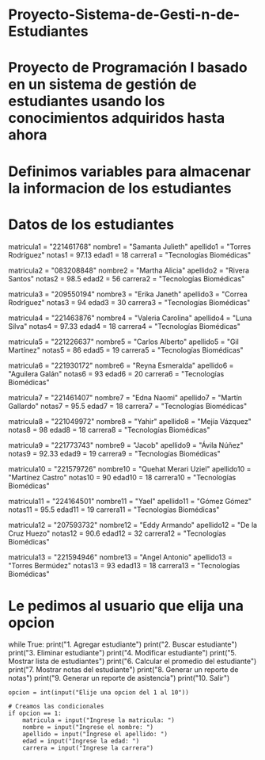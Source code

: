 # Proyecto-Sistema-de-Gesti-n-de-Estudiantes
# Proyecto de Programación I basado en un sistema de gestión de estudiantes usando los conocimientos adquiridos hasta ahora 

# Definimos variables para almacenar la informacion de los estudiantes
# Datos de los estudiantes
matricula1 = "221461768"
nombre1 = "Samanta Julieth"
apellido1 = "Torres Rodríguez"
notas1 = 97.13
edad1 = 18
carrera1 = "Tecnologías Biomédicas"

matricula2 = "083208848"
nombre2 = "Martha Alicia"
apellido2 = "Rivera Santos"
notas2 = 98.5
edad2 = 56
carrera2 = "Tecnologías Biomédicas"

matricula3 = "209550194"
nombre3 = "Erika Janeth"
apellido3 = "Correa Rodríguez"
notas3 = 94
edad3 = 30
carrera3 = "Tecnologías Biomédicas"

matricula4 = "221463876"
nombre4 = "Valeria Carolina"
apellido4 = "Luna Silva"
notas4 = 97.33
edad4 = 18
carrera4 = "Tecnologías Biomédicas"

matricula5 = "221226637"
nombre5 = "Carlos Alberto"
apellido5 = "Gil Martínez"
notas5 = 86
edad5 = 19
carrera5 = "Tecnologías Biomédicas"

matricula6 = "221930172"
nombre6 = "Reyna Esmeralda"
apellido6 = "Aguilera Galán"
notas6 = 93
edad6 = 20
carrera6 = "Tecnologías Biomédicas"

matricula7 = "221461407"
nombre7 = "Edna Naomi"
apellido7 = "Martín Gallardo"
notas7 = 95.5
edad7 = 18
carrera7 = "Tecnologías Biomédicas"

matricula8 = "221049972"
nombre8 = "Yahir"
apellido8 = "Mejía Vázquez"
notas8 = 98
edad8 = 18
carrera8 = "Tecnologías Biomédicas"

matricula9 = "221773743"
nombre9 = "Jacob"
apellido9 = "Ávila Núñez"
notas9 = 92.33
edad9 = 19
carrera9 = "Tecnologías Biomédicas"

matricula10 = "221579726"
nombre10 = "Quehat Merari Uziel"
apellido10 = "Martínez Castro"
notas10 = 90
edad10 = 18
carrera10 = "Tecnologías Biomédicas"

matricula11 = "224164501"
nombre11 = "Yael"
apellido11 = "Gómez Gómez"
notas11 = 95.5
edad11 = 19
carrera11 = "Tecnologías Biomédicas"

matricula12 = "207593732"
nombre12 = "Eddy Armando"
apellido12 = "De la Cruz Huezo"
notas12 = 90.6
edad12 = 32
carrera12 = "Tecnologías Biomédicas"

matricula13 = "221594946"
nombre13 = "Angel Antonio"
apellido13 = "Torres Bermúdez"
notas13 = 93
edad13 = 18
carrera13 = "Tecnologías Biomédicas"


# Le pedimos al usuario que elija una opcion 
while True:
    print("1. Agregar estudiante")
    print("2. Buscar estudiante")
    print("3. Eliminar estudiante")
    print("4. Modificar estudiante")
    print("5. Mostrar lista de estudiantes")
    print("6. Calcular el promedio del estudiante")
    print("7. Mostrar notas del estudiante")
    print("8. Generar un reporte de notas")
    print("9. Generar un reporte de asistencia")
    print("10. Salir")

    opcion = int(input("Elije una opcion del 1 al 10"))

    # Creamos las condicionales
    if opcion == 1:
        matricula = input("Ingrese la matricula: ")
        nombre = input("Ingrese el nombre: ")
        apellido = input("Ingrese el apellido: ")
        edad = input("Ingrese la edad: ")
        carrera = input("Ingrese la carrera")
        
